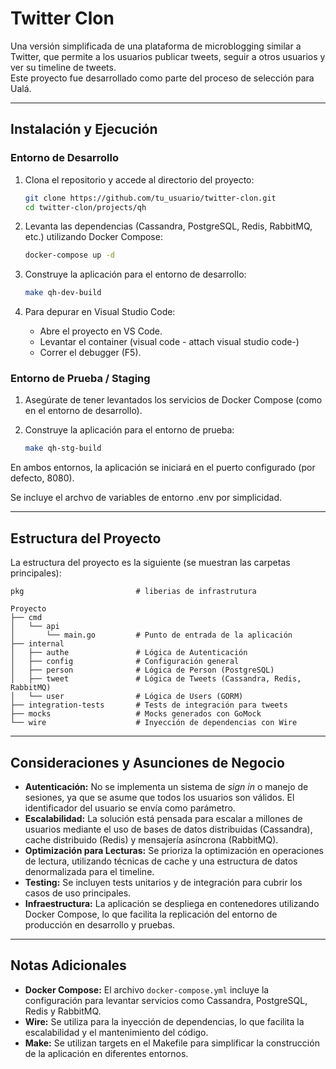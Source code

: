 # Twitter Clon

Una versión simplificada de una plataforma de microblogging similar a Twitter, que permite a los usuarios publicar tweets, seguir a otros usuarios y ver su timeline de tweets.  
Este proyecto fue desarrollado como parte del proceso de selección para Ualá.

---

## Instalación y Ejecución

### Entorno de Desarrollo

1. Clona el repositorio y accede al directorio del proyecto:
   ```bash
   git clone https://github.com/tu_usuario/twitter-clon.git
   cd twitter-clon/projects/qh
   ```

2. Levanta las dependencias (Cassandra, PostgreSQL, Redis, RabbitMQ, etc.) utilizando Docker Compose:
   ```bash
   docker-compose up -d
   ```

3. Construye la aplicación para el entorno de desarrollo:
   ```bash
   make qh-dev-build
   ```

4. Para depurar en Visual Studio Code:
   - Abre el proyecto en VS Code.
   - Levantar el container (visual code - attach visual studio code-) 
   - Correr el debugger (F5).

### Entorno de Prueba / Staging

1. Asegúrate de tener levantados los servicios de Docker Compose (como en el entorno de desarrollo).

2. Construye la aplicación para el entorno de prueba:
   ```bash
   make qh-stg-build
   ```

En ambos entornos, la aplicación se iniciará en el puerto configurado (por defecto, 8080).

Se incluye el archvo de variables de entorno .env por simplicidad.

---

## Estructura del Proyecto

La estructura del proyecto es la siguiente (se muestran las carpetas principales):

```
pkg                         # liberias de infrastrutura

Proyecto
├── cmd
│   └── api
│       └── main.go         # Punto de entrada de la aplicación
├── internal
│   ├── authe               # Lógica de Autenticación
│   ├── config              # Configuración general
│   ├── person              # Lógica de Person (PostgreSQL)
│   ├── tweet               # Lógica de Tweets (Cassandra, Redis, RabbitMQ)
│   └── user                # Lógica de Users (GORM)
├── integration-tests       # Tests de integración para tweets
├── mocks                   # Mocks generados con GoMock
└── wire                    # Inyección de dependencias con Wire
```

---

## Consideraciones y Asunciones de Negocio

- **Autenticación:** No se implementa un sistema de *sign in* o manejo de sesiones, ya que se asume que todos los usuarios son válidos. El identificador del usuario se envía como parámetro.
- **Escalabilidad:** La solución está pensada para escalar a millones de usuarios mediante el uso de bases de datos distribuidas (Cassandra), cache distribuido (Redis) y mensajería asíncrona (RabbitMQ).
- **Optimización para Lecturas:** Se prioriza la optimización en operaciones de lectura, utilizando técnicas de cache y una estructura de datos denormalizada para el timeline.
- **Testing:** Se incluyen tests unitarios y de integración para cubrir los casos de uso principales.
- **Infraestructura:** La aplicación se despliega en contenedores utilizando Docker Compose, lo que facilita la replicación del entorno de producción en desarrollo y pruebas.

---

## Notas Adicionales

- **Docker Compose:** El archivo `docker-compose.yml` incluye la configuración para levantar servicios como Cassandra, PostgreSQL, Redis y RabbitMQ.
- **Wire:** Se utiliza para la inyección de dependencias, lo que facilita la escalabilidad y el mantenimiento del código.
- **Make:** Se utilizan targets en el Makefile para simplificar la construcción de la aplicación en diferentes entornos.